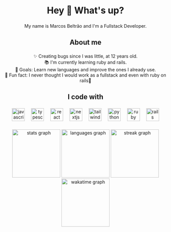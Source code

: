<h1 align="center">Hey 👋 What's up?</h1>

###

<p align="center">My name is Marcos Beltrão and I'm a Fullstack Developer.</p>

###

<h2 align="center">About me</h2>

###

<p align="center">✨ Creating bugs since I was little, at 12 years old.<br>📚 I'm currently learning ruby and rails.<br>🎯 Goals: Learn new languages and improve the ones I already use.<br>🎲 Fun fact: I never thought I would work as a fullstack and even with ruby on rails🤣</p>

###

<h2 align="center">I code with</h2>

###

<div align="center">
  <img src="https://cdn.simpleicons.org/javascript/F7DF1E" height="40" alt="javascript logo"  />
  <img width="12" />
  <img src="https://cdn.simpleicons.org/typescript/3178C6" height="40" alt="typescript logo"  />
  <img width="12" />
  <img src="https://cdn.simpleicons.org/react/61DAFB" height="40" alt="react logo"  />
  <img width="12" />
  <img src="https://cdn.simpleicons.org/nextdotjs/000000" height="40" alt="nextjs logo"  />
  <img width="12" />
  <img src="https://cdn.simpleicons.org/tailwindcss/06B6D4" height="40" alt="tailwindcss logo"  />
  <img width="12" />
  <img src="https://cdn.simpleicons.org/python/3776AB" height="40" alt="python logo"  />
  <img width="12" />
  <img src="https://cdn.simpleicons.org/ruby/CC342D" height="40" alt="ruby logo"  />
  <img width="12" />
  <img src="https://cdn.simpleicons.org/rubyonrails/CC0000" height="40" alt="rails logo"  />
</div>

###

<div align="center">
  <img src="https://github-readme-stats.vercel.app/api?username=k1ngS&hide_title=false&hide_rank=false&show_icons=true&include_all_commits=true&count_private=true&disable_animations=false&theme=tokyonight&locale=en&hide_border=false&order=1" height="150" alt="stats graph"  />
  <img src="https://github-readme-stats.vercel.app/api/top-langs?username=k1ngS&locale=en&hide_title=false&layout=compact&card_width=320&langs_count=6&theme=tokyonight&hide_border=false&order=2" height="150" alt="languages graph"  />
  <img src="https://github-readme-streak-stats-phi-gray.vercel.app?user=k1ngS&locale=en&mode=daily&theme=tokyonight&hide_border=false&border_radius=5&order=3" height="150" alt="streak graph"  />
  <img src="https://github-readme-stats.vercel.app/api/wakatime?username=@k1ngS&locale=en&hide_title=false&layout=compact&langs_count=6&theme=tokyonight&hide_border=false&order=4" height="150" alt="wakatime graph" />
</div>

###
